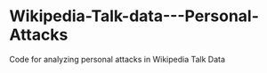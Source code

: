 # Wikipedia-Talk-data---Personal-Attacks
Code for analyzing personal attacks in Wikipedia Talk Data
